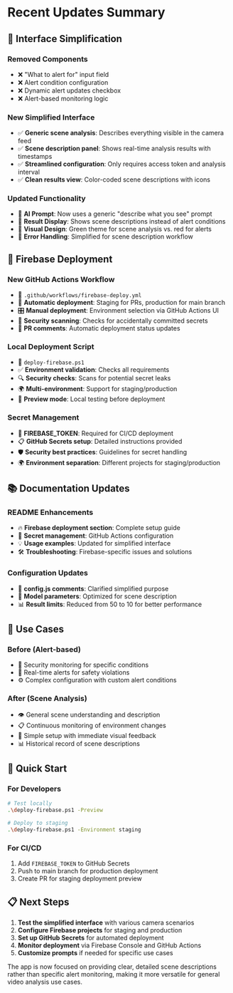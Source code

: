 # Recent Updates Summary

## 🔄 Interface Simplification

### Removed Components
- ❌ "What to alert for" input field
- ❌ Alert condition configuration
- ❌ Dynamic alert updates checkbox
- ❌ Alert-based monitoring logic

### New Simplified Interface
- ✅ **Generic scene analysis**: Describes everything visible in the camera feed
- ✅ **Scene description panel**: Shows real-time analysis results with timestamps
- ✅ **Streamlined configuration**: Only requires access token and analysis interval
- ✅ **Clean results view**: Color-coded scene descriptions with icons

### Updated Functionality
- 🔄 **AI Prompt**: Now uses a generic "describe what you see" prompt
- 🔄 **Result Display**: Shows scene descriptions instead of alert conditions
- 🔄 **Visual Design**: Green theme for scene analysis vs. red for alerts
- 🔄 **Error Handling**: Simplified for scene description workflow

## 🚀 Firebase Deployment

### New GitHub Actions Workflow
- 📁 `.github/workflows/firebase-deploy.yml`
- 🔄 **Automatic deployment**: Staging for PRs, production for main branch
- 🎛️ **Manual deployment**: Environment selection via GitHub Actions UI
- 🔐 **Security scanning**: Checks for accidentally committed secrets
- 💬 **PR comments**: Automatic deployment status updates

### Local Deployment Script
- 📁 `deploy-firebase.ps1`
- ✅ **Environment validation**: Checks all requirements
- 🔍 **Security checks**: Scans for potential secret leaks
- 🌍 **Multi-environment**: Support for staging/production
- 👀 **Preview mode**: Local testing before deployment

### Secret Management
- 🔐 **FIREBASE_TOKEN**: Required for CI/CD deployment
- 📋 **GitHub Secrets setup**: Detailed instructions provided
- 🛡️ **Security best practices**: Guidelines for secret handling
- 🌍 **Environment separation**: Different projects for staging/production

## 📚 Documentation Updates

### README Enhancements
- 🔥 **Firebase deployment section**: Complete setup guide
- 🔐 **Secret management**: GitHub Actions configuration
- 💡 **Usage examples**: Updated for simplified interface
- 🛠️ **Troubleshooting**: Firebase-specific issues and solutions

### Configuration Updates
- 📝 **config.js comments**: Clarified simplified purpose
- 🔧 **Model parameters**: Optimized for scene description
- 📊 **Result limits**: Reduced from 50 to 10 for better performance

## 🎯 Use Cases

### Before (Alert-based)
- 👮 Security monitoring for specific conditions
- 🚨 Real-time alerts for safety violations
- ⚙️ Complex configuration with custom alert conditions

### After (Scene Analysis)
- 👁️ General scene understanding and description
- 📋 Continuous monitoring of environment changes
- 🎯 Simple setup with immediate visual feedback
- 📊 Historical record of scene descriptions

## 🚀 Quick Start

### For Developers
```bash
# Test locally
.\deploy-firebase.ps1 -Preview

# Deploy to staging
.\deploy-firebase.ps1 -Environment staging
```

### For CI/CD
1. Add `FIREBASE_TOKEN` to GitHub Secrets
2. Push to main branch for production deployment
3. Create PR for staging deployment preview

## 📋 Next Steps

1. **Test the simplified interface** with various camera scenarios
2. **Configure Firebase projects** for staging and production
3. **Set up GitHub Secrets** for automated deployment
4. **Monitor deployment** via Firebase Console and GitHub Actions
5. **Customize prompts** if needed for specific use cases

The app is now focused on providing clear, detailed scene descriptions rather than specific alert monitoring, making it more versatile for general video analysis use cases.
